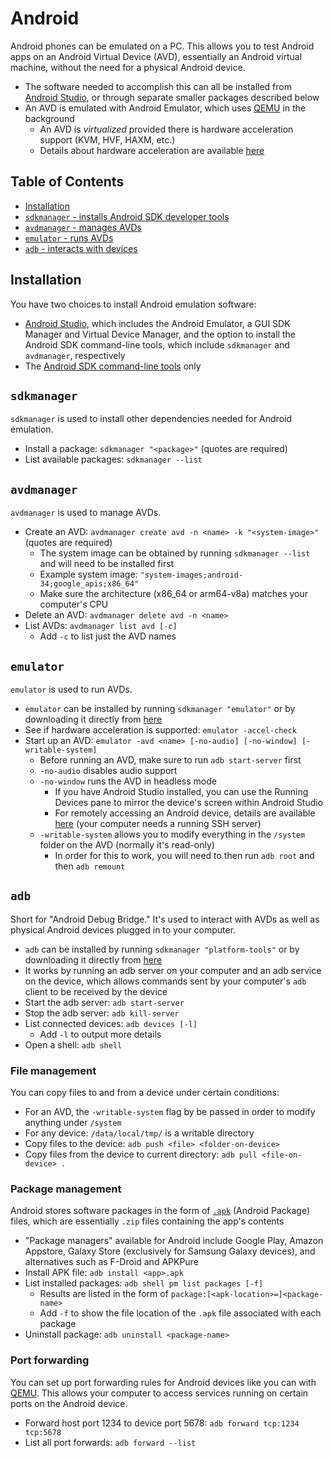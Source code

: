 # Android

Android phones can be emulated on a PC. This allows you to test Android apps on an Android Virtual Device (AVD), essentially an Android virtual machine, without the need for a physical Android device.

- The software needed to accomplish this can all be installed from [Android Studio](https://developer.android.com/studio), or through separate smaller packages described below
- An AVD is emulated with Android Emulator, which uses [QEMU](../qemu) in the background
    - An AVD is _virtualized_ provided there is hardware acceleration support (KVM, HVF, HAXM, etc.)
    - Details about hardware acceleration are available [here](https://developer.android.com/studio/run/emulator-acceleration#accel-vm)

## Table of Contents

- [Installation](#installation)
- [`sdkmanager` - installs Android SDK developer tools](#sdkmanager)
- [`avdmanager` - manages AVDs](#avdmanager)
- [`emulator` - runs AVDs](#emulator)
- [`adb` - interacts with devices](#adb)

## Installation

You have two choices to install Android emulation software:

- [Android Studio](https://developer.android.com/studio), which includes the Android Emulator, a GUI SDK Manager and Virtual Device Manager, and the option to install the Android SDK command-line tools, which include `sdkmanager` and `avdmanager`, respectively
- The [Android SDK command-line tools](https://developer.android.com/studio#command-line-tools-only) only

## `sdkmanager`

`sdkmanager` is used to install other dependencies needed for Android emulation.

- Install a package: `sdkmanager "<package>"` (quotes are required)
- List available packages: `sdkmanager --list`

## `avdmanager`

`avdmanager` is used to manage AVDs.

- Create an AVD: `avdmanager create avd -n <name> -k "<system-image>"` (quotes are required)
    - The system image can be obtained by running `sdkmanager --list` and will need to be installed first
    - Example system image: `"system-images;android-34;google_apis;x86_64"`
    - Make sure the architecture (x86_64 or arm64-v8a) matches your computer's CPU
- Delete an AVD: `avdmanager delete avd -n <name>`
- List AVDs: `avdmanager list avd [-c]`
    - Add `-c` to list just the AVD names

## `emulator`

`emulator` is used to run AVDs.

- `emulator` can be installed by running `sdkmanager "emulator"` or by downloading it directly from [here](https://developer.android.com/studio/emulator_archive)
- See if hardware acceleration is supported: `emulator -accel-check`
- Start up an AVD: `emulator -avd <name> [-no-audio] [-no-window] [-writable-system]`
    - Before running an AVD, make sure to run `adb start-server` first
    - `-no-audio` disables audio support
    - `-no-window` runs the AVD in headless mode
        - If you have Android Studio installed, you can use the Running Devices pane to mirror the device's screen within Android Studio
        - For remotely accessing an Android device, details are available [here](https://www.reddit.com/r/androiddev/comments/13kdma9/comment/jkjz0ej/) (your computer needs a running SSH server)
    - `-writable-system` allows you to modify everything in the `/system` folder on the AVD (normally it's read-only)
        - In order for this to work, you will need to then run `adb root` and then `adb remount`

## `adb`

Short for "Android Debug Bridge." It's used to interact with AVDs as well as physical Android devices plugged in to your computer.

- `adb` can be installed by running `sdkmanager "platform-tools"` or by downloading it directly from [here](https://developer.android.com/tools/releases/platform-tools)
- It works by running an adb server on your computer and an adb service on the device, which allows commands sent by your computer's `adb` client to be received by the device
- Start the adb server: `adb start-server`
- Stop the adb server: `adb kill-server`
- List connected devices: `adb devices [-l]`
    - Add `-l` to output more details
- Open a shell: `adb shell`

### File management

You can copy files to and from a device under certain conditions:

- For an AVD, the `-writable-system` flag by be passed in order to modify anything under `/system`
- For any device: `/data/local/tmp/` is a writable directory
- Copy files to the device: `adb push <file> <folder-on-device>`
- Copy files from the device to current directory: `adb pull <file-on-device> .`

### Package management

Android stores software packages in the form of [`.apk`](https://en.wikipedia.org/wiki/Apk_(file_format)#Package_contents) (Android Package) files, which are essentially `.zip` files containing the app's contents

- "Package managers" available for Android include Google Play, Amazon Appstore, Galaxy Store (exclusively for Samsung Galaxy devices), and alternatives such as F-Droid and APKPure
- Install APK file: `adb install <app>.apk`
- List installed packages: `adb shell pm list packages [-f]`
    - Results are listed in the form of `package:[<apk-location>=]<package-name>`
    - Add `-f` to show the file location of the `.apk` file associated with each package
- Uninstall package: `adb uninstall <package-name>`

### Port forwarding

You can set up port forwarding rules for Android devices like you can with [QEMU](../qemu#port-forwarding). This allows your computer to access services running on certain ports on the Android device.

- Forward host port 1234 to device port 5678: `adb forward tcp:1234 tcp:5678`
- List all port forwards: `adb forward --list`
